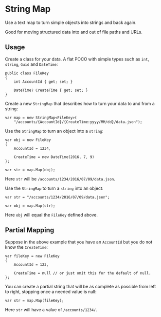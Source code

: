 # String Map

Use a text map to turn simple objects into strings and back again. 

Good for moving structured data into and out of file paths and URLs.

## Usage

Create a class for your data. A flat POCO with simple types such as `int`, `string`, `Guid` and `DateTime`:
```
public class FileKey
{
    int AccountId { get; set; }
    
    DateTime? CreateTime { get; set; }
}
```
Create a new `StringMap` that describes how to turn your data to and from a string:
```
var map = new StringMap<FileKey>(
    "/accounts/{AccountId}/{CreateTime:yyyy/MM/dd}/data.json");
```
Use the `StringMap` to turn an object into a `string`:
```
var obj = new FileKey
{
    AccountId = 1234,
    
    CreateTime = new DateTime(2016, 7, 9)
};

var str = map.Map(obj);
```
Here `str` will be `/accounts/1234/2016/07/09/data.json`.

Use the `StringMap` to turn a `string` into an object:
```
var str = "/accounts/1234/2016/07/09/data.json";

var obj = map.Map(str);
```
Here `obj` will equal the `FileKey` defined above.

## Partial Mapping

Suppose in the above example that you have an `AccountId` but you do not know the `CreateTime`:
```
var fileKey = new FileKey
{
    AccountId = 123,
    
    CreateTime = null // or just omit this for the default of null.
};
```
You can create a partial string that will be as complete as possible from left to right, stopping once a needed value is null:
```
var str = map.Map(fileKey);
```
Here `str` will have a value of `/accounts/1234/`.
